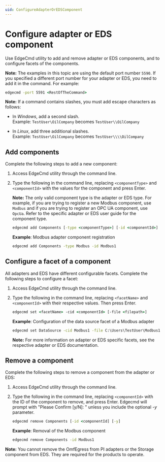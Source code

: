 ```yaml
---
uid: ConfigureAdapterOrEDSComponent
---
```


# Configure adapter or EDS component

Use EdgeCmd utility to add and remove adapter or EDS components, and to configure facets of the components.

**Note:** The examples in this topic are using the default port number `5590`. If you specified a different port number for your adapter or EDS, you need to add it in the command. For example:

```cmd
edgecmd -port 5591 <RestOfTheCommand>
```

**Note:** If a command contains slashes, you must add escape characters as follows:<br> 
  - In *Windows*, add a second slash.<br> 
       Example: `TestUser\OilCompany` becomes `TestUser\\OilCompany`
       
  - In *Linux*, add three additional slashes.<br>
       Example: `TestUser\OilCompany` becomes `TestUser\\\\OilCompany`

## Add components

Complete the following steps to add a new component:

1. Access EdgeCmd utility through the command line.
2. Type the following in the command line, replacing `<componentType>` and `<componentId>` with the values for the component and press Enter.

    **Note:** The only valid component type is the adapter or EDS type. For example, if you are trying to register a new Modbus component, use `Modbus` and if you are trying to register an OPC UA component, use `OpcUa`. Refer to the specific adapter or EDS user guide for the component type.

    ```cmd
    edgecmd add Components [-type <componentType>] [-id <componentId>]
    ```

    **Example**: Modbus adapter component registration

    ```cmd
    edgecmd add Components -type Modbus -id Modbus1
    ```

## Configure a facet of a component

All adapters and EDS have different configurable facets. Complete the following steps to configure a facet:

1. Access EdgeCmd utility through the command line.
2. Type the following in the command line, replacing `<facetName>` and `<componentId>` with their respective values. Then press Enter.

    ```cmd
    edgecmd set <facetName> -cid <componentId> [-file <filepath>]
    ```

    **Example**: Configuration of the data source facet of a Modbus adapter

    ```cmd
    edgecmd set DataSource -cid Modbus1 -file C:\Users\TestUser\Modbus1\DataSource.json
    ```

    **Note:** For more information on adapter or EDS specific facets, see the respective adapter or EDS documentation.

## Remove a component

Complete the following steps to remove a component from the adapter or EDS:

1. Access EdgeCmd utility through the command line.
2. Type the following in the command line, replacing `<componentId>` with the ID of the component to remove, and press Enter. Edgecmd will prompt with "Please Confirm [y/N]: " unless you include the optional *-y* parameter.

    ```cmd
    edgecmd remove Components [-id <componentId] [-y]
    ```

    **Example**: Removal of the Modbus component

    ```cmd
    edgecmd remove Components -id Modbus1
    ```

**Note:** You cannot remove the OmfEgress from PI adapters or the Storage component from EDS. They are required for the products to operate.
